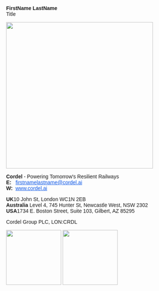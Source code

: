 <html>
<style>
  .cordel-signature a {color:#0d57e6;} 
</style>
  
<div class="cordel-signature" style="font-family:sans-serif;">
  <p><strong> FirstName LastName </strong></br>
  Title</p>

  <img src="https://s3.ap-southeast-2.amazonaws.com/public.cordel.ai/img/Cordel/Cordel+Logo+v2_Blue_Writing_Transparent.png" width="400">

  <p><strong>Cordel</strong> - Powering Tomorrow's Resilient Railways </br>
  <strong>E:&nbsp;&nbsp;&nbsp;</strong><a href="mailto:firstnamelastname@cordel.ai">firstnamelastname@cordel.ai</a></br>
  <strong>W:&nbsp;&nbsp;</strong><a href="https://cordel.ai">www.cordel.ai</a></p>

  <p>
  <strong>UK</strong>10 John St, London WC1N 2EB </br>
  <strong>Australia</strong>  Level 4, 745 Hunter St, Newcastle West, NSW 2302 </br>
  <strong>USA</strong>1734 E. Boston Street, Suite 103, Gilbert, AZ 85295
  </p>

  <p>Cordel Group PLC,  LON:CRDL </p>

  <p style="vertical-align:top;">
  <img src="https://slack-imgs.com/?c=1&o1=ro&url=https%3A%2F%2Fs3.ap-southeast-2.amazonaws.com%2Fpublic.cordel.ai%2Fimg%2FCordel%2FRIA_WomenInRail.png" width="150" style="vertical-align:top;">
  <img src="https://s3.ap-southeast-2.amazonaws.com/public.cordel.ai/img/Cordel/QMS_ISO27001_Approved.png" width="150"  style="vertical-align:top;">
  </p>
</div>
</html>
